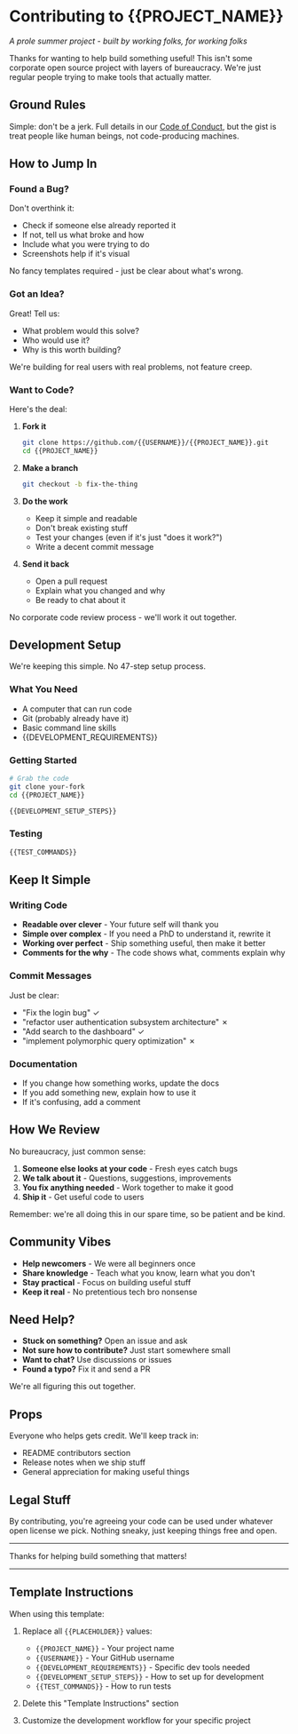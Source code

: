 # Contributing to {{PROJECT_NAME}}

*A prole summer project - built by working folks, for working folks*

Thanks for wanting to help build something useful! This isn't some corporate open source project with layers of bureaucracy. We're just regular people trying to make tools that actually matter.

## Ground Rules

Simple: don't be a jerk. Full details in our [Code of Conduct](CODE_OF_CONDUCT.md), but the gist is treat people like human beings, not code-producing machines.

## How to Jump In

### Found a Bug?

Don't overthink it:
- Check if someone else already reported it
- If not, tell us what broke and how
- Include what you were trying to do
- Screenshots help if it's visual

No fancy templates required - just be clear about what's wrong.

### Got an Idea?

Great! Tell us:
- What problem would this solve?
- Who would use it?
- Why is this worth building?

We're building for real users with real problems, not feature creep.

### Want to Code?

Here's the deal:

1. **Fork it**
   ```bash
   git clone https://github.com/{{USERNAME}}/{{PROJECT_NAME}}.git
   cd {{PROJECT_NAME}}
   ```

2. **Make a branch**
   ```bash
   git checkout -b fix-the-thing
   ```

3. **Do the work**
   - Keep it simple and readable
   - Don't break existing stuff
   - Test your changes (even if it's just "does it work?")
   - Write a decent commit message

4. **Send it back**
   - Open a pull request
   - Explain what you changed and why
   - Be ready to chat about it

No corporate code review process - we'll work it out together.

## Development Setup

We're keeping this simple. No 47-step setup process.

### What You Need

- A computer that can run code
- Git (probably already have it)
- Basic command line skills
- {{DEVELOPMENT_REQUIREMENTS}}

### Getting Started

```bash
# Grab the code
git clone your-fork
cd {{PROJECT_NAME}}

{{DEVELOPMENT_SETUP_STEPS}}
```

### Testing

```bash
{{TEST_COMMANDS}}
```

## Keep It Simple

### Writing Code

- **Readable over clever** - Your future self will thank you
- **Simple over complex** - If you need a PhD to understand it, rewrite it
- **Working over perfect** - Ship something useful, then make it better
- **Comments for the why** - The code shows what, comments explain why

### Commit Messages

Just be clear:
- "Fix the login bug" ✓
- "refactor user authentication subsystem architecture" ✗
- "Add search to the dashboard" ✓
- "implement polymorphic query optimization" ✗

### Documentation

- If you change how something works, update the docs
- If you add something new, explain how to use it
- If it's confusing, add a comment

## How We Review

No bureaucracy, just common sense:

1. **Someone else looks at your code** - Fresh eyes catch bugs
2. **We talk about it** - Questions, suggestions, improvements
3. **You fix anything needed** - Work together to make it good
4. **Ship it** - Get useful code to users

Remember: we're all doing this in our spare time, so be patient and be kind.

## Community Vibes

- **Help newcomers** - We were all beginners once
- **Share knowledge** - Teach what you know, learn what you don't
- **Stay practical** - Focus on building useful stuff
- **Keep it real** - No pretentious tech bro nonsense

## Need Help?

- **Stuck on something?** Open an issue and ask
- **Not sure how to contribute?** Just start somewhere small
- **Want to chat?** Use discussions or issues
- **Found a typo?** Fix it and send a PR

We're all figuring this out together.

## Props

Everyone who helps gets credit. We'll keep track in:
- README contributors section
- Release notes when we ship stuff
- General appreciation for making useful things

## Legal Stuff

By contributing, you're agreeing your code can be used under whatever open license we pick. Nothing sneaky, just keeping things free and open.

---

Thanks for helping build something that matters!

---

## Template Instructions

When using this template:

1. Replace all `{{PLACEHOLDER}}` values:
   - `{{PROJECT_NAME}}` - Your project name
   - `{{USERNAME}}` - Your GitHub username
   - `{{DEVELOPMENT_REQUIREMENTS}}` - Specific dev tools needed
   - `{{DEVELOPMENT_SETUP_STEPS}}` - How to set up for development
   - `{{TEST_COMMANDS}}` - How to run tests

2. Delete this "Template Instructions" section

3. Customize the development workflow for your specific project
